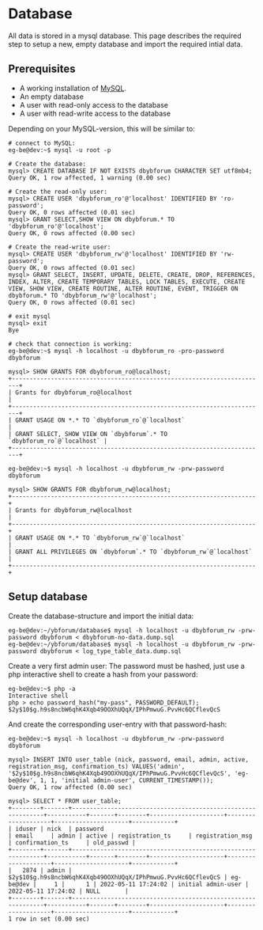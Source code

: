 # Database
All data is stored in a mysql database. This page describes the required step to setup a new, empty database and import the required intial data.

## Prerequisites
- A working installation of [MySQL](https://www.mysql.com).
- An empty database
- A user with read-only access to the database
- A user with read-write access to the database

Depending on your MySQL-version, this will be similar to:
```
# connect to MySQL:
eg-be@dev:~$ mysql -u root -p

# Create the database:
mysql> CREATE DATABASE IF NOT EXISTS dbybforum CHARACTER SET utf8mb4;
Query OK, 1 row affected, 1 warning (0.00 sec)

# Create the read-only user:
mysql> CREATE USER 'dbybforum_ro'@'localhost' IDENTIFIED BY 'ro-password';
Query OK, 0 rows affected (0.01 sec)
mysql> GRANT SELECT,SHOW VIEW ON dbybforum.* TO 'dbybforum_ro'@'localhost';
Query OK, 0 rows affected (0.00 sec)

# Create the read-write user:
mysql> CREATE USER 'dbybforum_rw'@'localhost' IDENTIFIED BY 'rw-password';
Query OK, 0 rows affected (0.01 sec)
mysql> GRANT SELECT, INSERT, UPDATE, DELETE, CREATE, DROP, REFERENCES, INDEX, ALTER, CREATE TEMPORARY TABLES, LOCK TABLES, EXECUTE, CREATE VIEW, SHOW VIEW, CREATE ROUTINE, ALTER ROUTINE, EVENT, TRIGGER ON dbybforum.* TO 'dbybforum_rw'@'localhost';
Query OK, 0 rows affected (0.01 sec)

# exit mysql
mysql> exit
Bye

# check that connection is working:
eg-be@dev:~$ mysql -h localhost -u dbybforum_ro -pro-password dbybforum

mysql> SHOW GRANTS FOR dbybforum_ro@localhost;
+------------------------------------------------------------------------+
| Grants for dbybforum_ro@localhost                                      |
+------------------------------------------------------------------------+
| GRANT USAGE ON *.* TO `dbybforum_ro`@`localhost`                       |
| GRANT SELECT, SHOW VIEW ON `dbybforum`.* TO `dbybforum_ro`@`localhost` |
+------------------------------------------------------------------------+

eg-be@dev:~$ mysql -h localhost -u dbybforum_rw -prw-password dbybforum

mysql> SHOW GRANTS FOR dbybforum_rw@localhost;
+---------------------------------------------------------------------+
| Grants for dbybforum_rw@localhost                                   |
+---------------------------------------------------------------------+
| GRANT USAGE ON *.* TO `dbybforum_rw`@`localhost`                    |
| GRANT ALL PRIVILEGES ON `dbybforum`.* TO `dbybforum_rw`@`localhost` |
+---------------------------------------------------------------------+
```

## Setup database
Create the database-structure and import the initial data:
```
eg-be@dev:~/ybforum/database$ mysql -h localhost -u dbybforum_rw -prw-password dbybforum < dbybforum-no-data.dump.sql 
eg-be@dev:~/ybforum/database$ mysql -h localhost -u dbybforum_rw -prw-password dbybforum < log_type_table_data.dump.sql 
```

Create a very first admin user:
The password must be hashed, just use a php interactive shell to create a hash from your password:
```
eg-be@dev:~$ php -a
Interactive shell
php > echo password_hash("my-pass", PASSWORD_DEFAULT);
$2y$10$g.h9s8ncbW6qhK4Xqb49OOXhUQqX/IPhPmwuG.PvvHc6QCflevQcS
```
And create the corresponding user-entry with that password-hash:
```
eg-be@dev:~$ mysql -h localhost -u dbybforum_rw -prw-password dbybforum

mysql> INSERT INTO user_table (nick, password, email, admin, active, registration_msg, confirmation_ts) VALUES('admin', '$2y$10$g.h9s8ncbW6qhK4Xqb49OOXhUQqX/IPhPmwuG.PvvHc6QCflevQcS', 'eg-be@dev', 1, 1, 'initial admin-user', CURRENT_TIMESTAMP());
Query OK, 1 row affected (0.00 sec)

mysql> SELECT * FROM user_table;
+--------+-------+--------------------------------------------------------------+-----------+-------+--------+---------------------+--------------------+---------------------+------------+
| iduser | nick  | password                                                     | email     | admin | active | registration_ts     | registration_msg   | confirmation_ts     | old_passwd |
+--------+-------+--------------------------------------------------------------+-----------+-------+--------+---------------------+--------------------+---------------------+------------+
|   2874 | admin | $2y$10$g.h9s8ncbW6qhK4Xqb49OOXhUQqX/IPhPmwuG.PvvHc6QCflevQcS | eg-be@dev |     1 |      1 | 2022-05-11 17:24:02 | initial admin-user | 2022-05-11 17:24:02 | NULL       |
+--------+-------+--------------------------------------------------------------+-----------+-------+--------+---------------------+--------------------+---------------------+------------+
1 row in set (0.00 sec)
```

